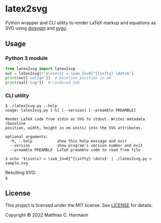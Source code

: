 # latex2svg

Python wrapper and CLI utility to render LaTeX markup and equations as SVG using
[dvisvgm](https://dvisvgm.de/) and [svgo](https://github.com/svg/svgo).


## Usage

### Python 3 module

```python
from latex2svg import latex2svg
out = latex2svg(r'$\sin(x) = \sum_{n=0}^{\infty} \dots$')
print(out['valign'])  # baseline position in em
print(out['svg'])  # rendered SVG
```

### CLI utility

```
$ ./latex2svg.py --help
usage: latex2svg.py [-h] [--version] [--preamble PREAMBLE]

Render LaTeX code from stdin as SVG to stdout. Writes metadata (baseline
position, width, height in em units) into the SVG attributes.

optional arguments:
  -h, --help           show this help message and exit
  --version            show program's version number and exit
  --preamble PREAMBLE  LaTeX preamble code to read from file

$ echo '$\sin(x) = \sum_{n=0}^{\infty} \dots$' | ./latex2svg.py > sample.svg
```

Resulting SVG:  
<img src="https://cdn.rawgit.com/Moonbase59/latex2svg/master/sample.svg" style="height: 1.061594em; vertical-align: -0.313097em;" alt="sample formula" />

## License

This project is licensed under the MIT license. See [LICENSE](LICENSE) for
details.

Copyright © 2022 Matthias C. Hormann
